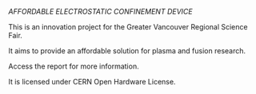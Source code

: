 *AFFORDABLE ELECTROSTATIC CONFINEMENT DEVICE*

This is an innovation project for the Greater Vancouver Regional Science Fair.

It aims to provide an affordable solution for plasma and fusion research.

Access the report for more information.

It is licensed under CERN Open Hardware License.
